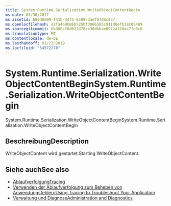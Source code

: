 ```yaml
---
title: System.Runtime.Serialization.WriteObjectContentBegin
ms.date: 03/30/2017
ms.assetid: b89d8e09-f41b-44f5-8589-3aef97d6c437
ms.openlocfilehash: d2fa4a9b86b52bbf3066505c911d0efb18c85489
ms.sourcegitcommit: 6b308cf6d627d78ee36dbbae8972a310ac7fd6c8
ms.translationtype: MT
ms.contentlocale: de-DE
ms.lasthandoff: 01/23/2019
ms.locfileid: "54572278"
---
```

# <a name="systemruntimeserializationwriteobjectcontentbegin"></a><span data-ttu-id="8db04-102">System.Runtime.Serialization.WriteObjectContentBegin</span><span class="sxs-lookup"><span data-stu-id="8db04-102">System.Runtime.Serialization.WriteObjectContentBegin</span></span>
<span data-ttu-id="8db04-103">System.Runtime.Serialization.WriteObjectContentBegin</span><span class="sxs-lookup"><span data-stu-id="8db04-103">System.Runtime.Serialization.WriteObjectContentBegin</span></span>  
  
## <a name="description"></a><span data-ttu-id="8db04-104">Beschreibung</span><span class="sxs-lookup"><span data-stu-id="8db04-104">Description</span></span>  
 <span data-ttu-id="8db04-105">WriteObjectContent wird gestartet.</span><span class="sxs-lookup"><span data-stu-id="8db04-105">Starting WriteObjectContent.</span></span>  
  
## <a name="see-also"></a><span data-ttu-id="8db04-106">Siehe auch</span><span class="sxs-lookup"><span data-stu-id="8db04-106">See also</span></span>
- [<span data-ttu-id="8db04-107">Ablaufverfolgung</span><span class="sxs-lookup"><span data-stu-id="8db04-107">Tracing</span></span>](../../../../../docs/framework/wcf/diagnostics/tracing/index.md)
- [<span data-ttu-id="8db04-108">Verwenden der Ablaufverfolgung zum Beheben von Anwendungsfehlern</span><span class="sxs-lookup"><span data-stu-id="8db04-108">Using Tracing to Troubleshoot Your Application</span></span>](../../../../../docs/framework/wcf/diagnostics/tracing/using-tracing-to-troubleshoot-your-application.md)
- [<span data-ttu-id="8db04-109">Verwaltung und Diagnose</span><span class="sxs-lookup"><span data-stu-id="8db04-109">Administration and Diagnostics</span></span>](../../../../../docs/framework/wcf/diagnostics/index.md)
